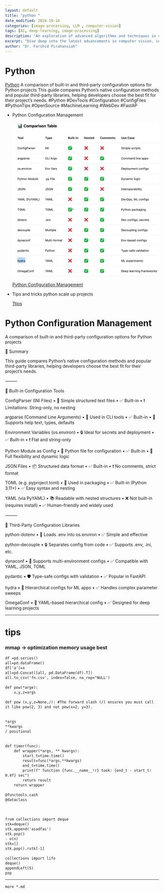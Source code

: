 ```yaml
---
layout: default
title: "python "
date_modified: 2024-10-14
categories: [image-processing, LLM , computer-vision]
tags: [AI, deep-learning, image-processing]
description: "An exploration of advanced algorithms and techniques in computer vision, ML, DL, LLM, LLMOPs, DevOps."
excerpt: "Dive deep into the latest advancements in computer vision, including deep learning methodologies and real-time image processing."
author: "Dr. Farshid Pirahansiah"
---
```

# Python
[Python](https://www.pirahansiah.com/farshid/content/Python)
A comparison of built-in and third-party configuration options for Python projects
This guide compares Python’s native configuration methods and popular third-party libraries, helping developers choose the best fit for their project’s needs.
#Python #DevTools #Configuration #ConfigFiles #PythonTips #OpenSource #MachineLearning #WebDev #FastAP

- Python Configuration Management
    
    <img src="/farshid/content/python-configuration-management.png" alt="Python Configuration Management" style="max-width: 100%; height: auto;">

    [Python Configuration Management](#python-configuration-management)


- Tips and tricks python scale up projects 

    [Ttips](#tips)







# Python Configuration Management

A comparison of built-in and third-party configuration options for Python projects

📌 Summary

This guide compares Python’s native configuration methods and popular third-party libraries, helping developers choose the best fit for their project’s needs.

⸻

🔧 Built-in Configuration Tools

ConfigParser (INI Files)
	•	📄 Simple structured text files
	•	✅ Built-in
	•	❗ Limitations: String-only, no nesting

argparse (Command Line Arguments)
	•	🧰 Used in CLI tools
	•	✅ Built-in
	•	📝 Supports help text, types, defaults

Environment Variables (os.environ)
	•	🔒 Ideal for secrets and deployment
	•	✅ Built-in
	•	❗ Flat and string-only

Python Module as Config
	•	🐍 Python file for configuration
	•	✅ Built-in
	•	🚀 Full flexibility and dynamic logic

JSON Files
	•	📦 Structured data format
	•	✅ Built-in
	•	❗ No comments, strict format

TOML (e.g. pyproject.toml)
	•	🧪 Used in packaging
	•	✅ Built-in (Python 3.11+)
	•	✅ Easy syntax and nesting

YAML (via PyYAML)
	•	📚 Readable with nested structures
	•	❌ Not built-in (requires install)
	•	✅ Human-friendly and widely used

⸻

🔌 Third-Party Configuration Libraries

python-dotenv
	•	📁 Loads .env into os.environ
	•	✅ Simple and effective

python-decouple
	•	🔒 Separates config from code
	•	✅ Supports .env, .ini, etc.

dynaconf
	•	🔁 Supports multi-environment configs
	•	✅ Compatible with YAML, JSON, TOML

pydantic
	•	🛡️ Type-safe configs with validation
	•	✅ Popular in FastAPI

hydra
	•	🧪 Hierarchical configs for ML apps
	•	✅ Handles complex parameter sweeps

OmegaConf
	•	🌊 YAML-based hierarchical config
	•	✅ Designed for deep learning projects





---
# tips


### mmap -> optimization memory usage best 


```
df =pd.series()
all=pd.dataFrame()
df['a']=x
all=pd.Concat([all, pd.DataFrame(df).T])
all.to_csv('fn.csv', index=false, na_rep="NULL')

def pow(*arge):
    x,y,z=args

def pow (x,y,z=None,/): #The forward slash (/) ensures you must call it like pow(2, 3) and not pow(x=2, y=3).


*args
**kwargs
/ positional


def timer(func):
    def wrapper(*args, ** kwargs):
        start_t=time.time()
        result=func(*args,**kwargs)
        end_t=time.time()
        print(f" function {func.__name__!r} took: {end_t - start_t: 0.4f} sec")
        return result
    return wrapper

@functools.cash
@dataclass



from collections import deque
stk=deque()
stk.append('asadfas')
stk.pop() 
- o(n)
stk=[]
stk.pop().rstk[-1]

collections import lifo
deque()
appendLeft(5)
pop
```


---

```
more *.md
```
